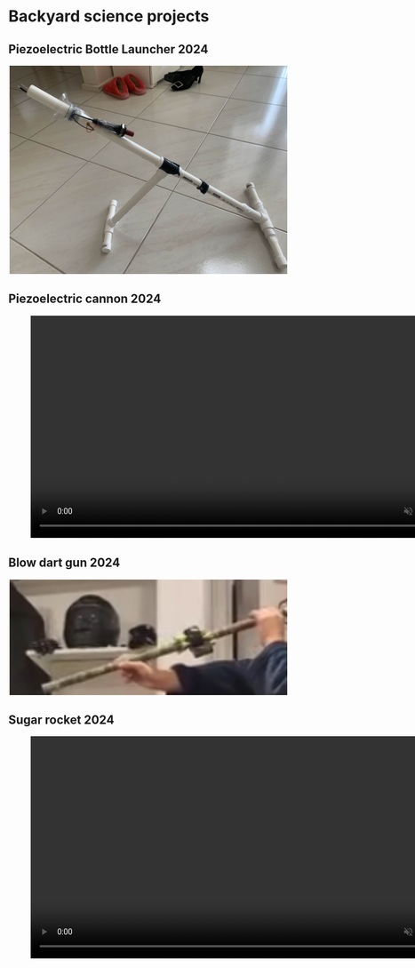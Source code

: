 # Backyard science projects 

## Piezoelectric Bottle Launcher 2024
<figure style="display: block; width: fit-content; margin: auto;">
  <img src="Images/bottlelauncher.jpg" alt="Bottle Launcher" width="500">
</figure>

## Piezoelectric cannon 2024
<figure>
  <video src="Images/patata.mov" controls width="800" loop muted></video>
</figure>

## Blow dart gun 2024
<figure style="display: block; width: fit-content; margin: auto;">
  <img src="Images/dartgun.png" alt="Dart Gun" width="500">
</figure>

## Sugar rocket 2024
<figure>
  <video src="Images/rocket.mov" controls width="800" loop muted></video>
</figure>
